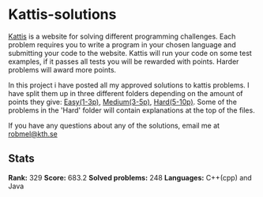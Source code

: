 # Kattis-solutions
[Kattis](https://open.kattis.com) is a website for solving different programming challenges. Each problem requires you to write a program in your chosen language and submitting your code to the website. Kattis will run your code on some test examples, if it passes all tests you will be rewarded with points. Harder problems will award more points.

In this project i have posted all my approved solutions to kattis problems. I have split them up in three different folders depending on the amount of points they give: [Easy(1-3p)](https://github.com/Robert-Mellberg/Kattis-solutions/tree/master/Easy%20(1-3p)), [Medium(3-5p)](https://github.com/Robert-Mellberg/Kattis-solutions/tree/master/Medium(3-5p)), [Hard(5-10p)](https://github.com/Robert-Mellberg/Kattis-solutions/tree/master/Hard(5-10p)). Some of the problems in the 'Hard' folder will contain explanations at the top of the files.

If you have any questions about any of the solutions, email me at robmel@kth.se


## Stats
**Rank:** 329
**Score:** 683.2
**Solved problems:** 248
**Languages:** C++(cpp) and Java

